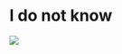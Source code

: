 
<h1>I do not know</h1>
<img src="https://cdn.discordapp.com/attachments/807705504565559386/934577851821342740/0c7a9e0237eb1bdc6f08baddff5bebde.jpg">
